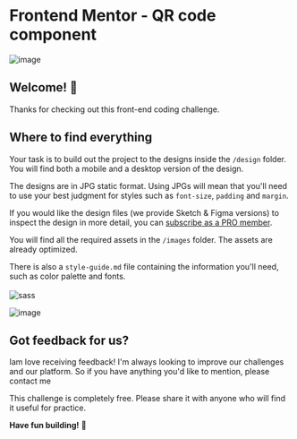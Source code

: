 # Frontend Mentor - QR code component

![image](https://user-images.githubusercontent.com/65852150/154479704-2b3182e0-6be2-4179-90c8-d6bc5f114277.png)



## Welcome! 👋

Thanks for checking out this front-end coding challenge.




## Where to find everything

Your task is to build out the project to the designs inside the `/design` folder. You will find both a mobile and a desktop version of the design. 

The designs are in JPG static format. Using JPGs will mean that you'll need to use your best judgment for styles such as `font-size`, `padding` and `margin`. 

If you would like the design files (we provide Sketch & Figma versions) to inspect the design in more detail, you can [subscribe as a PRO member](https://www.frontendmentor.io/pro).

You will find all the required assets in the `/images` folder. The assets are already optimized.

There is also a `style-guide.md` file containing the information you'll need, such as color palette and fonts.
</br></br>
![sass](https://user-images.githubusercontent.com/65852150/154480429-978bdf22-64fe-44b0-bfd3-4b250ba49773.png)

![image](https://user-images.githubusercontent.com/65852150/154479789-58f2fdbb-af82-4780-9108-6558c0db6eb5.png)



## Got feedback for us?

Iam  love receiving feedback! I'm always looking to improve our challenges and our platform. So if you have anything you'd like to mention, please contact me

This challenge is completely free. Please share it with anyone who will find it useful for practice.

**Have fun building!** 🚀

